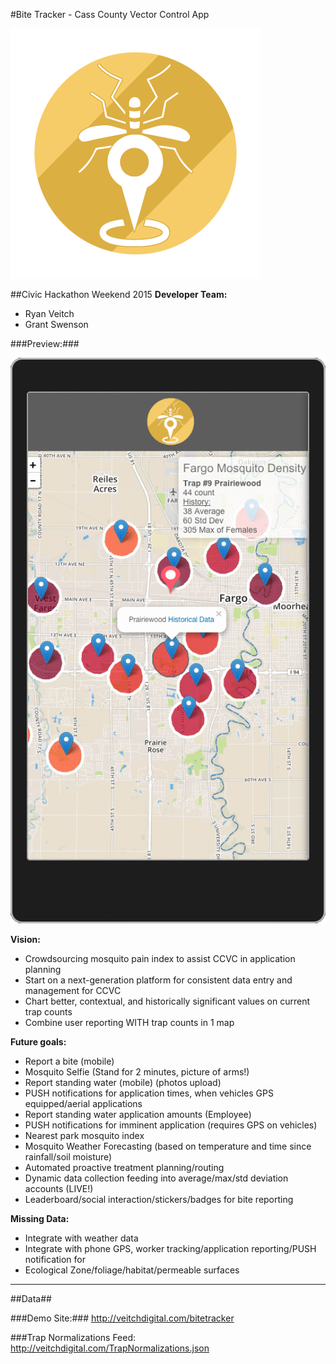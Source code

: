 #Bite Tracker - Cass County Vector Control App

![Bite Tracker Logo](https://raw.githubusercontent.com/rveitch/bitetracker/master/Images/ICONS/BT-LOGO-2_400.png)

##Civic Hackathon Weekend 2015
**Developer Team:**
- Ryan Veitch
- Grant Swenson

###Preview:###

![Bite Tracker Preview](https://raw.githubusercontent.com/rveitch/bitetracker/master/Images/bite-tracker-preview.gif)

**Vision:**
- Crowdsourcing mosquito pain index to assist CCVC in application planning
- Start on a next-generation platform for consistent data entry and management for CCVC
- Chart better, contextual, and historically significant values on current trap counts
- Combine user reporting WITH trap counts in 1 map

**Future goals:**
- Report a bite (mobile) 
- Mosquito Selfie (Stand for 2 minutes, picture of arms!)
- Report standing water (mobile) (photos upload)
- PUSH notifications for application times, when vehicles GPS equipped/aerial applications
- Report standing water application amounts (Employee)
- PUSH notifications for imminent application (requires GPS on vehicles)
- Nearest park mosquito index
- Mosquito Weather Forecasting (based on temperature and time since rainfall/soil moisture)
- Automated proactive treatment planning/routing
- Dynamic data collection feeding into average/max/std deviation accounts (LIVE!)
- Leaderboard/social interaction/stickers/badges for bite reporting

**Missing Data:**
- Integrate with weather data
- Integrate with phone GPS, worker tracking/application reporting/PUSH notification for 
- Ecological Zone/foliage/habitat/permeable surfaces

- - - 

##Data##

###Demo Site:###
http://veitchdigital.com/bitetracker

###Trap Normalizations Feed:
http://veitchdigital.com/TrapNormalizations.json

